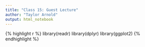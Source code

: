 ```yaml
---
title: "Class 15: Guest Lecture"
author: "Taylor Arnold"
output: html_notebook
---
```





{% highlight r %}
library(readr)
library(dplyr)
library(ggplot2)
{% endhighlight %}
